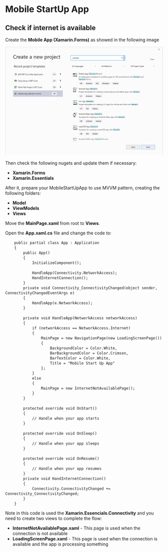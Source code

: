 # Mobile StartUp App

## Check if internet is available

Create the **Mobile App (Xamarin.Forms)** as showed in the following image


<MTMarkdownOptions output='html4'>
	<a href="enei.pt"><img src="../images/CreateMobileApp.XamForms.png"/></a>
</MTMarkdownOptions>



Then check the following nugets and update them if necessary:

* **Xamarin.Forms**
* **Xamarin.Essentials**

After it, prepare your MobileStartUpApp to use MVVM pattern, creating the following folders:

* **Model**
* **ViewModels**
* **Views**

Move the **MainPage.xaml** from root to **Views**.

Open the **App.xaml.cs** file and change the code to:


        public partial class App : Application
        {
            public App()
            {
                InitializeComponent();           
                       
                HandleApp(Connectivity.NetworkAccess);
                HandInternetConnection();
            }
            private void Connectivity_ConnectivityChanged(object sender, ConnectivityChangedEventArgs e)
            {
                HandleApp(e.NetworkAccess);
            }

            private void HandleApp(NetworkAccess networkAccess)
            {
                if (networkAccess == NetworkAccess.Internet)
                {
                    MainPage = new NavigationPage(new LoadingScreenPage())
                    {
                        BackgroundColor = Color.White,
                        BarBackgroundColor = Color.Crimson,
                        BarTextColor = Color.White,
                        Title = "Mobile Start Up App"
                    };
                }
                else
                {
                    MainPage = new InternetNotAvailablePage();              
                }
            }

            protected override void OnStart()
            {
                // Handle when your app starts
            }

            protected override void OnSleep()
            {
                // Handle when your app sleeps
            }

            protected override void OnResume()
            {
                // Handle when your app resumes
            }
            private void HandInternetConnection()
            {
                Connectivity.ConnectivityChanged += Connectivity_ConnectivityChanged;
            }
        }

Note in this code is used the **Xamarin.Essencials.Connectivity** and you need to create two views to complete the flow:

* **InternetNotAvailablePage.xaml** - This page is used when the connection is not available
* **LoadingScreenPage.xaml** -  This page is used when the connection is available and the app is processing something
